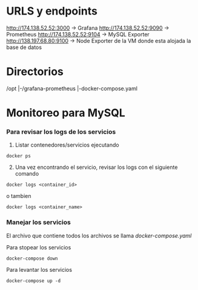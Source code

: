 # URLS y endpoints
http://174.138.52.52:3000 -> Grafana
http://174.138.52.52:9090 -> Prometheus
http://174.138.52.52:9104 -> MySQL Exporter
http://138.197.68.80:9100 -> Node Exporter de la VM donde esta alojada la base de datos


# Directorios

/opt
|-/grafana-prometheus
  |-docker-compose.yaml

# Monitoreo para MySQL

### Para revisar los logs de los servicios

1. Listar contenedores/servicios ejecutando
```
docker ps
```

2. Una vez encontrando el servicio, revisar los logs con el siguiente comando
```
docker logs <container_id> 
```
o tambien
```
docker logs <container_name>
```

### Manejar los servicios
El archivo que contiene todos los archivos se llama *docker-compose.yaml*

Para stopear los servicios
```
docker-compose down
```
Para levantar los servicios
```
docker-compose up -d
```
